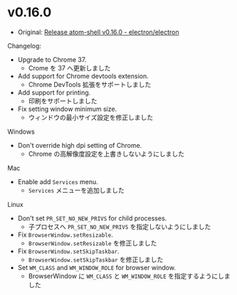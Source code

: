 # v0.16.0

* Original: [Release atom-shell v0.16.0 - electron/electron](https://github.com/electron/electron/releases/tag/v0.16.0)


Changelog:

* Upgrade to Chrome 37.
  * Crome を 37 へ更新しました
* Add support for Chrome devtools extension.
  * Chrome DevTools 拡張をサポートしました
* Add support for printing.
  * 印刷をサポートしました
* Fix setting window minimum size.
  * ウィンドウの最小サイズ設定を修正しました

Windows

* Don't override high dpi setting of Chrome.
  * Chrome の高解像度設定を上書きしないようにしました

Mac

* Enable add `Services` menu.
  * `Services` メニューを追加しました

Linux

* Don't set `PR_SET_NO_NEW_PRIVS` for child processes.
  * 子プロセスへ `PR_SET_NO_NEW_PRIVS` を指定しないようにしました
* Fix `BrowserWindow.setResizable`.
  * `BrowserWindow.setResizable` を修正しました
* Fix `BrowserWindow.setSkipTaskbar`.
  * `BrowserWindow.setSkipTaskbar` を修正しました
* Set `WM_CLASS` and `WM_WINDOW_ROLE` for browser window.
  * BrowserWindow に `WM_CLASS` と `WM_WINDOW_ROLE` を指定するようにしました
